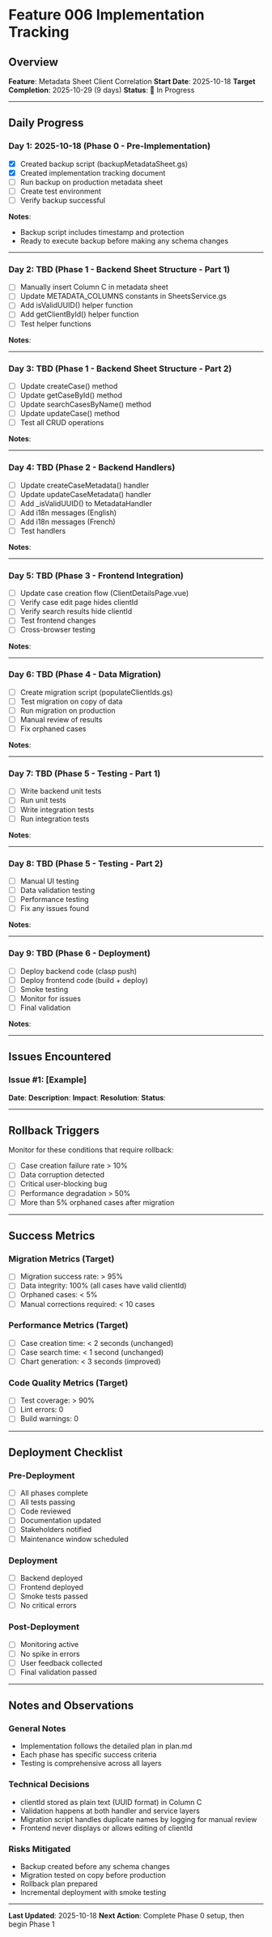 # Feature 006 Implementation Tracking

## Overview
**Feature**: Metadata Sheet Client Correlation
**Start Date**: 2025-10-18
**Target Completion**: 2025-10-29 (9 days)
**Status**: 🚧 In Progress

---

## Daily Progress

### Day 1: 2025-10-18 (Phase 0 - Pre-Implementation)
- [x] Created backup script (backupMetadataSheet.gs)
- [x] Created implementation tracking document
- [ ] Run backup on production metadata sheet
- [ ] Create test environment
- [ ] Verify backup successful

**Notes**:
- Backup script includes timestamp and protection
- Ready to execute backup before making any schema changes

---

### Day 2: TBD (Phase 1 - Backend Sheet Structure - Part 1)
- [ ] Manually insert Column C in metadata sheet
- [ ] Update METADATA_COLUMNS constants in SheetsService.gs
- [ ] Add isValidUUID() helper function
- [ ] Add getClientById() helper function
- [ ] Test helper functions

**Notes**:

---

### Day 3: TBD (Phase 1 - Backend Sheet Structure - Part 2)
- [ ] Update createCase() method
- [ ] Update getCaseById() method
- [ ] Update searchCasesByName() method
- [ ] Update updateCase() method
- [ ] Test all CRUD operations

**Notes**:

---

### Day 4: TBD (Phase 2 - Backend Handlers)
- [ ] Update createCaseMetadata() handler
- [ ] Update updateCaseMetadata() handler
- [ ] Add _isValidUUID() to MetadataHandler
- [ ] Add i18n messages (English)
- [ ] Add i18n messages (French)
- [ ] Test handlers

**Notes**:

---

### Day 5: TBD (Phase 3 - Frontend Integration)
- [ ] Update case creation flow (ClientDetailsPage.vue)
- [ ] Verify case edit page hides clientId
- [ ] Verify search results hide clientId
- [ ] Test frontend changes
- [ ] Cross-browser testing

**Notes**:

---

### Day 6: TBD (Phase 4 - Data Migration)
- [ ] Create migration script (populateClientIds.gs)
- [ ] Test migration on copy of data
- [ ] Run migration on production
- [ ] Manual review of results
- [ ] Fix orphaned cases

**Notes**:

---

### Day 7: TBD (Phase 5 - Testing - Part 1)
- [ ] Write backend unit tests
- [ ] Run unit tests
- [ ] Write integration tests
- [ ] Run integration tests

**Notes**:

---

### Day 8: TBD (Phase 5 - Testing - Part 2)
- [ ] Manual UI testing
- [ ] Data validation testing
- [ ] Performance testing
- [ ] Fix any issues found

**Notes**:

---

### Day 9: TBD (Phase 6 - Deployment)
- [ ] Deploy backend code (clasp push)
- [ ] Deploy frontend code (build + deploy)
- [ ] Smoke testing
- [ ] Monitor for issues
- [ ] Final validation

**Notes**:

---

## Issues Encountered

### Issue #1: [Example]
**Date**:
**Description**:
**Impact**:
**Resolution**:
**Status**:

---

## Rollback Triggers

Monitor for these conditions that require rollback:
- [ ] Case creation failure rate > 10%
- [ ] Data corruption detected
- [ ] Critical user-blocking bug
- [ ] Performance degradation > 50%
- [ ] More than 5% orphaned cases after migration

---

## Success Metrics

### Migration Metrics (Target)
- [ ] Migration success rate: > 95%
- [ ] Data integrity: 100% (all cases have valid clientId)
- [ ] Orphaned cases: < 5%
- [ ] Manual corrections required: < 10 cases

### Performance Metrics (Target)
- [ ] Case creation time: < 2 seconds (unchanged)
- [ ] Case search time: < 1 second (unchanged)
- [ ] Chart generation: < 3 seconds (improved)

### Code Quality Metrics (Target)
- [ ] Test coverage: > 90%
- [ ] Lint errors: 0
- [ ] Build warnings: 0

---

## Deployment Checklist

### Pre-Deployment
- [ ] All phases complete
- [ ] All tests passing
- [ ] Code reviewed
- [ ] Documentation updated
- [ ] Stakeholders notified
- [ ] Maintenance window scheduled

### Deployment
- [ ] Backend deployed
- [ ] Frontend deployed
- [ ] Smoke tests passed
- [ ] No critical errors

### Post-Deployment
- [ ] Monitoring active
- [ ] No spike in errors
- [ ] User feedback collected
- [ ] Final validation passed

---

## Notes and Observations

### General Notes
- Implementation follows the detailed plan in plan.md
- Each phase has specific success criteria
- Testing is comprehensive across all layers

### Technical Decisions
- clientId stored as plain text (UUID format) in Column C
- Validation happens at both handler and service layers
- Migration script handles duplicate names by logging for manual review
- Frontend never displays or allows editing of clientId

### Risks Mitigated
- Backup created before any schema changes
- Migration tested on copy before production
- Rollback plan prepared
- Incremental deployment with smoke testing

---

**Last Updated**: 2025-10-18
**Next Action**: Complete Phase 0 setup, then begin Phase 1
